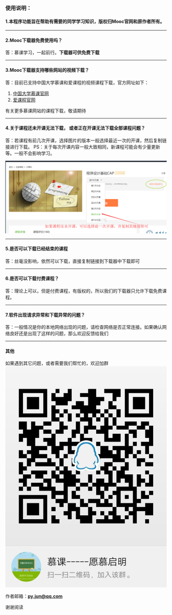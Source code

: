 ### **使用说明：**

#### 1.本程序功能旨在帮助有需要的同学学习知识，版权归Mooc官网和原作者所有。

------

#### 2.Mooc下载器免费使用吗？

答：慕课学习，一起前行。**下载器可供免费下载**

------

#### 3.Mooc下载器支持哪些网站的视频下载？

答：目前已支持中国大学慕课和爱课程的视频课程下载，官方网址如下：

1. [中国大学慕课官网](https://www.icourse163.org/)
2. [爱课程官网](http://www.icourses.cn)

有关更多慕课网站的课程下载，敬请期待

------

#### 4.关于课程还未开课无法下载， 或者正在开课无法下载全部课程问题？

答：若课程有前几次开课，选择图片的版本一般选择最近一次的开课，然后复制链接进行下载。
PS：关于每次开课内容一般大致相同，新课程可能会有少量更新等。一般不会影响学习。

![图片](./图片/help1.png)

------

#### 5.是否可以下载已经结束的课程

答：丝毫没影响，依然可以下载，直接复制链接到下载器中下载即可

------

#### 6.是否可以下载付费课程？

答：理论上可以，但是付费课程，有版权的，所以我们的下载器只允许下载免费课程。

------

#### 7.软件出现请求异常和下载异常的问题？

答：一般情况是你的本地网络出现的问题，请检查网络是否正常连接。如果确认网络良好还是出现了这样的问题，那么欢迎反馈给我们

------

#### 其他

如果遇到其它问题，或者需要我们帮忙的，欢迎加群
![](./图片/QQ_group.jpg)

作者邮箱：**py.jun@qq.com**

谢谢阅读